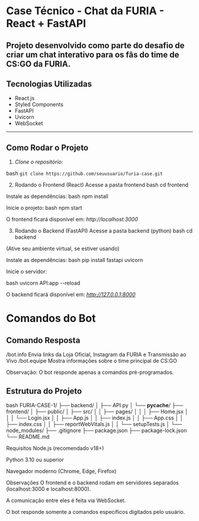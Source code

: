 # Case Técnico - Chat da FURIA - React + FastAPI
Projeto desenvolvido como parte do desafio de criar um chat interativo para os fãs do time de CS:GO da FURIA.
---
## Tecnologias Utilizadas
- React.js
- Styled Components
- FastAPI
- Uvicorn
- WebSocket

---

## Como Rodar o Projeto

1. *Clone o repositório:*

bash
```git clone https://github.com/seuusuario/furia-case.git```


2. Rodando o Frontend (React)
Acesse a pasta frontend
bash
cd frontend

Instale as dependências:
bash
npm install

Inicie o projeto:
bash
npm start

O frontend ficará disponível em: *http://localhost:3000*

3. Rodando o Backend (FastAPI)
Acesse a pasta backend (python)
bash
cd backend

(Ative seu ambiente virtual, se estiver usando)

Instale as dependências:
bash
pip install fastapi uvicorn

Inicie o servidor:

bash
uvicorn API:app --reload

O backend ficará disponível em: *http://127.0.0.1:8000*

# Comandos do Bot
## Comando	Resposta
/bot.info	Envia links da Loja Oficial, Instagram da FURIA e Transmissão ao Vivo
/bot.equipe	Mostra informações sobre o time principal de CS:GO

Observação: O bot responde apenas a comandos pré-programados.

## Estrutura do Projeto

bash
FURIA-CASE-1/
├── backend/
│   ├── API.py
│   └── __pycache__/
├── frontend/
│   ├── public/
│   ├── src/
│   │   ├── pages/
│   │   │   ├── Home.jsx
│   │   │   └── Login.jsx
│   │   ├── App.js
│   │   ├── index.js
│   │   ├── App.css
│   │   ├── index.css
│   │   ├── reportWebVitals.js
│   │   └── setupTests.js
│   └── node_modules/
├── .gitignore
├── package.json
├── package-lock.json
└── README.md

Requisitos
Node.js (recomendado v18+)

Python 3.10 ou superior

Navegador moderno (Chrome, Edge, Firefox)

Observações
O frontend e o backend rodam em servidores separados (localhost:3000 e localhost:8000).

A comunicação entre eles é feita via WebSocket.

O bot responde somente a comandos específicos digitados pelo usuário.